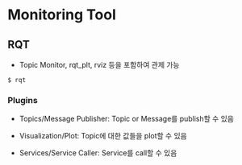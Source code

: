 # Monitoring Tool
## RQT
+ Topic Monitor, rqt_plt, rviz 등을 포함하여 관제 가능
```
$ rqt
```

### Plugins
+ Topics/Message Publisher: Topic or Message를 publish할 수 있음
+ Visualization/Plot: Topic에 대한 값들을 plot할 수 있음

+ Services/Service Caller: Service를 call할 수 있음